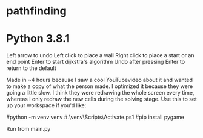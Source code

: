 # pathfinding
# Python 3.8.1
Left arrow to undo
Left click to place a wall
Right click to place a start or an end point
Enter to start dijkstra's algorithm
Undo after pressing Enter to return to the default

Made in ~4 hours because I saw a cool YouTubevideo about it and wanted to make a copy of what the person made. I optimized it because they were going a little slow. I think they were redrawing the whole screen every time, whereas I only redraw the new cells during the solving stage. Use this to set up your workspace if you'd like:

#python -m venv venv
#.\venv\Scripts\Activate.ps1
#pip install pygame

Run from main.py
